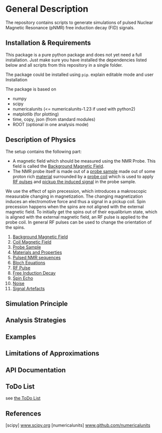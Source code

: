 # General Description

The repository contains scripts to generate simulations of pulsed Nuclear Magnetic Resonance (pNMR) free induction decay (FID) signals.

## Installation & Requirements

This package is a pure python package and does not yet need a full installation. Just make sure you have installed the dependencies listed below and all scripts from this repository in a single folder.

The package could be installed using `pip`.
explain editable mode and user Installation

The package is based on
* numpy
* scipy
* numericalunits (<= numericalunits-1.23 if used with python2)
* matplotlib (for plotting)
* time, copy, json (from standard modules)
* ROOT (optional in one analysis mode)

## Description of Physics

The setup contains the following part:
* A magnetic field which should be measured using the NMR Probe. This field is called the [Background Magnetic Field](Physics.md#background_field).
* The NMR probe itself is made out of a [probe sample](Physics.md#probe) made out of some proton rich [material](Physics.md#materials) surrounded by a [probe coil](Physics.md#coil_field) which is used to apply [RF pulses](Physics.md#rf_pulse) and [pickup the induced signal](Physics.md#FreeInductionDecay) in the probe sample.

We use the effect of spin precession, which introduces a makroscopic measurable changing in magnetization. The changing magnetization induces an electromotive force and thus a signal in a pickup coil. Spin precession happens when the spins are not aligned with the external magnetic field. To initially get the spins out of their equalibrium state, which is aligned with the external magnetic field, an RF pulse is applied to the probe coil. In general RF pulses can be used to change the orientation of the spins.

1. [Background Magnetic Field](Physics.md#background_field)
2. [Coil Magnetic Field](Physics.md#coil_field)
3. [Probe Sample](Physics.md#probe)
4. [Materials and Properties](Physics.md#materials)
5. [Pulsed NMR sequences](Physics.md#sequence)
6. [Bloch Equations](Physics.md#bloch_eq)
7. [RF Pulse](Physics.md#rf_pulse)
8. [Free Induction Decay](Physics.md#FreeInductionDecay)
9. [Spin Echo](Physics.md#spin_echo)
10. [Noise](Physics.md#noise)
11. [Signal Artefacts](Physics.md#artefacts)

## Simulation Principle

## Analysis Strategies

## Examples

## Limitations of Approximations

## API Documentation

## ToDo List

see [the ToDo List](ToDoList.md)

##  References
[scipy] www.scipy.org
[numericalunits] www.github.com/numericalunits
